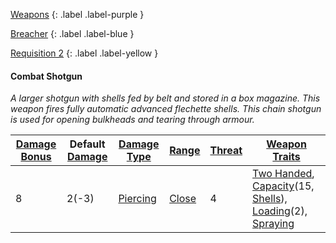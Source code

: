 
[Weapons](Game/Core/Weapons)
{: .label .label-purple }

[Breacher](Game/Blocks/Breacher)
{: .label .label-blue }

[Requisition 2](Game/Deployment#Requisition)
{: .label .label-yellow }
#### Combat Shotgun
*A larger shotgun with shells fed by belt and stored in a box magazine. This weapon fires fully automatic advanced flechette shells. This chain shotgun is used for opening bulkheads and tearing through armour.*

| [Damage Bonus](Game/Core/Weapons#Damage%20Bonus) | Default [Damage](Game/Core/Weapons#Calculating%20Damage) | [Damage Type](Game/Core/Weapons#Damage%20Type) | [Range](Game/Core/Weapons#Range) | [Threat](Game/Core/Weapons#Threat) | [Weapon Traits](Game/Core/Weapon-Traits) |
| ---- | ---- | ---- | ---- | ---- | ---- |
| 8 | 2(-3) | [Piercing](Game/Core/Injury#Piercing) | [Close](Game/Core/Movement#Close) | 4 | [Two Handed](Game/Core/Weapon-Traits#Two%20Handed), [Capacity](Game/Core/Weapon-Traits#Capacity(X,%20Type))(15, [Shells](Game/Munition-Details#Shells)), [Loading](Game/Core/Weapon-Traits#Loading(X))(2), [Spraying](Game/Core/Weapon-Traits#Spraying) |
